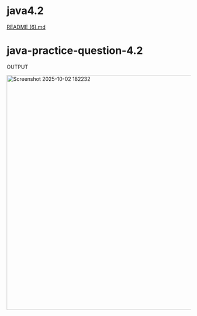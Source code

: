 # java4.2
[README (6).md](https://github.com/user-attachments/files/22710952/README.6.md)
# java-practice-question-4.2

OUTPUT

<img width="599" height="642" alt="Screenshot 2025-10-02 182232" src="https://github.com/user-attachments/assets/2312ed8a-b947-4440-afbf-18c06248d02c" />
